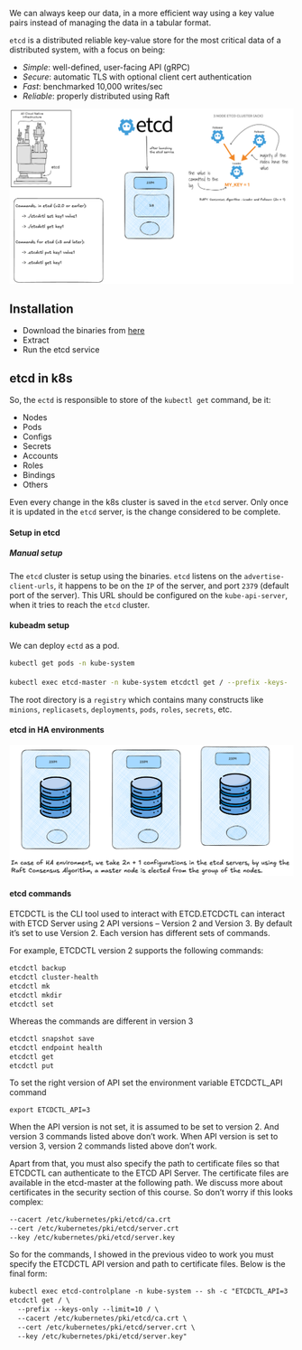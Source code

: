 We can always keep our data, in a more efficient way using a key value pairs instead of managing the data in a tabular format.

`etcd` is a distributed reliable key-value store for the most critical data of a distributed system, with a focus on being:

- _Simple_: well-defined, user-facing API (gRPC)
- _Secure_: automatic TLS with optional client cert authentication
- _Fast_: benchmarked 10,000 writes/sec
- _Reliable_: properly distributed using Raft

![etcd-overview](./img/etcd.excalidraw.png)

## Installation

* Download the binaries from [here](https://github.com/etcd-io/etcd/releases)
* Extract
* Run the etcd service

## etcd in k8s

So, the `ectd` is responsible to store of the `kubectl get` command, be it:

* Nodes
* Pods
* Configs
* Secrets
* Accounts
* Roles
* Bindings
* Others

Even every change in the k8s cluster is saved in the `etcd` server. Only once it is updated in the `etcd` server, is the change considered to be complete.

#### Setup in etcd

##### Manual setup

The `etcd` cluster is setup using the binaries. `etcd` listens on the `advertise-client-urls`, it happens to be on the `IP` of the server, and port `2379` (default port of the server). 
This URL should be configured on the `kube-api-server`, when it tries to reach the `etcd` cluster.

#### kubeadm setup

We can deploy `ectd` as a pod.

```bash
kubectl get pods -n kube-system

kubectl exec etcd-master -n kube-system etcdctl get / --prefix -keys-
```

The root directory is a `registry` which contains many constructs like `minions`, `replicasets`, `deployments`, `pods`, `roles`, `secrets`, etc.

#### etcd in HA environments

![](./img/etcd_in_HA.excalidraw.png)

#### etcd commands

ETCDCTL is the CLI tool used to interact with ETCD.ETCDCTL can interact with ETCD Server using 2 API versions – Version 2 and Version 3. By default it’s set to use Version 2. Each version has different sets of commands.

For example, ETCDCTL version 2 supports the following commands:

```
etcdctl backup
etcdctl cluster-health
etcdctl mk
etcdctl mkdir
etcdctl set
```

Whereas the commands are different in version 3

```
etcdctl snapshot save
etcdctl endpoint health
etcdctl get
etcdctl put
```

To set the right version of API set the environment variable ETCDCTL_API command

```
export ETCDCTL_API=3
```

When the API version is not set, it is assumed to be set to version 2. And version 3 commands listed above don’t work. When API version is set to version 3, version 2 commands listed above don’t work.

Apart from that, you must also specify the path to certificate files so that ETCDCTL can authenticate to the ETCD API Server. The certificate files are available in the etcd-master at the following path. We discuss more about certificates in the security section of this course. So don’t worry if this looks complex:

```
--cacert /etc/kubernetes/pki/etcd/ca.crt
--cert /etc/kubernetes/pki/etcd/server.crt
--key /etc/kubernetes/pki/etcd/server.key
```

So for the commands, I showed in the previous video to work you must specify the ETCDCTL API version and path to certificate files. Below is the final form:

```
kubectl exec etcd-controlplane -n kube-system -- sh -c "ETCDCTL_API=3 etcdctl get / \
  --prefix --keys-only --limit=10 / \
  --cacert /etc/kubernetes/pki/etcd/ca.crt \
  --cert /etc/kubernetes/pki/etcd/server.crt \
  --key /etc/kubernetes/pki/etcd/server.key"
```